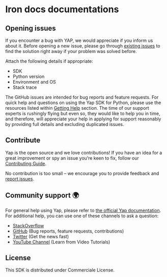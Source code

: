 # Iron docs documentations

## Opening issues

If you encounter a bug with YAP, we would appreciate if you inform us about it.
Before opening a new issue, please go through [existing issues](https://github.com/dataleonlabs/iron-docs/issues)
to find the solution right away if your problem was solved before.

Attach the following details if appropriate:

-   SDK
-   Python version
-   Environment and OS
-   Stack trace

The GitHub issues are intended for bug reports and feature requests.
For quick help and questions on using the Yap SDK for Python, please use the resources listed within [Getting Help](https://github.com/dataleonlabs/iron-docs#getting-help) section. The time of our support experts is rushingly flying but even so, they would like to help you in time, and therefore, will appreciate your help in applying for support reasonably by providing full details and excluding duplicated issues.

## Contribute

Yap is the open source and we love contributions! If you have an idea for a great improvement or spy an issue you’re keen to fix, follow our [Contributing Guide](https://github.com/dataleonlabs/iron-docs/blob/master/CONTRIBUTING.md).

No contribution is too small – we encourage you to provide feedback and [report issues](https://github.com/dataleonlabs/iron-docs/issues).

## Community support 🌍

For general help using Yap, please refer to [the official Yap documentation](https://developer.dataleonlabs.co/). For additional help, you can use one of these channels to ask a question:

-   [StackOverflow](http://stackoverflow.com/questions/tagged/iron-docs)
-   [GitHub](https://github.com/dataleonlabs/iron-docs) (Bug reports, feature requests, contributions)
-   [Twitter](https://twitter.com/dataleonlabs_pf) (Get the news fast)
-   [YouTube Channel](https://www.youtube.com/channel/UCPY1PeAXPQIgo29e4Z9u5cA) (Learn from Video Tutorials)

## License

This SDK is distributed under Commerciale License.

